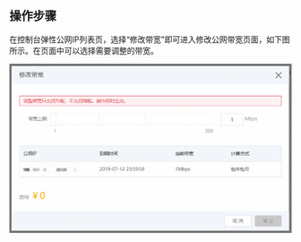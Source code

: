 ## 操作步骤

在控制台弹性公网IP列表页，选择“修改带宽”即可进入修改公网带宽页面，如下图所示。在页面中可以选择需要调整的带宽。

![修改带宽](https://github.com/jdcloudcom/cn/blob/cn-distributed-cloud-physical-service/documentation/Hyper-Converged-IDC/Distributed-Cloud-Physical-Server/Image/DCPS-018.png)
